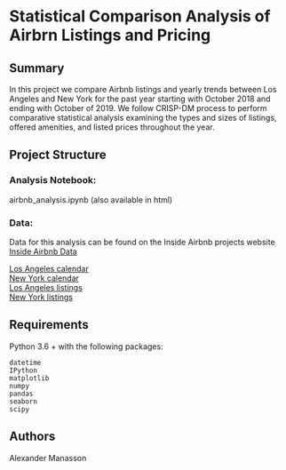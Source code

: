 # Statistical Comparison Analysis of Airbrn Listings and Pricing
## Summary
In this project we compare Airbnb listings and yearly trends between Los Angeles and New York for the past year starting with October 2018 and ending with October of 2019. We follow CRISP-DM process to perform comparative statistical analysis examining the types and sizes of listings, offered amenities, and listed prices throughout the year.
## Project Structure
### Analysis Notebook:  
airbnb_analysis.ipynb (also available in html)
### Data:
Data for this analysis can be found on the Inside Airbnb projects website [Inside Airbnb Data](http://insideairbnb.com/get-the-data.html)  

[Los Angeles calendar](http://data.insideairbnb.com/united-states/ca/los-angeles/2018-10-05/data/calendar.csv.gz)  
[New York calendar](http://data.insideairbnb.com/united-states/ny/new-york-city/2018-10-03/data/calendar.csv.gz)  
[Los Angeles listings](http://data.insideairbnb.com/united-states/ca/los-angeles/2018-10-05/data/listings.csv.gz)  
[New York listings](http://data.insideairbnb.com/united-states/ny/new-york-city/2018-10-03/data/listings.csv.gz)   
## Requirements
Python 3.6 + with the following packages:
    
    datetime
    IPython
    matplotlib
    numpy
    pandas
    seaborn
    scipy
## Authors
Alexander Manasson
